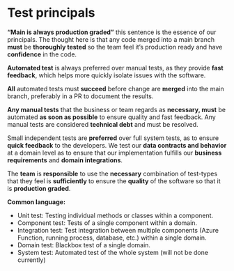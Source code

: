 # Test principals

**“Main is always production graded”** this sentence is the essence of our principals. 
The thought here is that any code merged into a main branch **must** be **thoroughly tested** so the team feel it’s production ready and have **confidence** in the code.

**Automated test** is always preferred over manual tests, as they provide **fast feedback**, which helps more quickly isolate issues with the software.

**All** automated tests must **succeed** before change are **merged** into the main branch, preferably in a PR to document the results. 

**Any manual tests** that the business or team regards as **necessary, must** be automated **as soon as possible** to ensure quality and fast feedback. Any manual tests are considered **technical debt** and must be resolved.

Small independent tests are **preferred** over full system tests, as to ensure **quick feedback** to the developers. We test our **data contracts and behavior** at a domain level as to ensure that our implementation fulfills our **business requirements** and **domain integrations**.

The **team** is **responsible** to use the **necessary** combination of test-types that they feel is **sufficiently** to ensure the **quality** of the software so that it is **production graded**.

**Common language:**
-	Unit test: Testing individual methods or classes within a component.
-	Component test: Tests of a single component within a domain.
-	Integration test: Test integration between multiple components (Azure Function, running process, database, etc.) within a single domain.
-	Domain test:  Blackbox test of a single domain.
-	System test: Automated test of the whole system (will not be done currently) 
